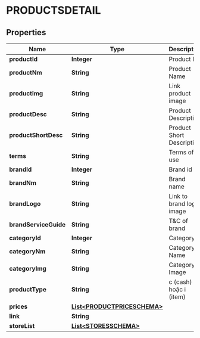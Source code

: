

# PRODUCTSDETAIL


## Properties

| Name | Type | Description | Notes |
|------------ | ------------- | ------------- | -------------|
|**productId** | **Integer** | Product Id |  [optional] |
|**productNm** | **String** | Product Name |  [optional] |
|**productImg** | **String** | Link product image |  [optional] |
|**productDesc** | **String** | Product Description |  [optional] |
|**productShortDesc** | **String** | Product Short Description |  [optional] |
|**terms** | **String** | Terms of use |  [optional] |
|**brandId** | **Integer** | Brand id |  [optional] |
|**brandNm** | **String** | Brand name |  [optional] |
|**brandLogo** | **String** | Link to brand logo image |  [optional] |
|**brandServiceGuide** | **String** | T&amp;C of brand |  [optional] |
|**categoryId** | **Integer** | Category Id |  [optional] |
|**categoryNm** | **String** | Category Name |  [optional] |
|**categoryImg** | **String** | Category Image |  [optional] |
|**productType** | **String** | c (cash) hoặc i (item) |  [optional] |
|**prices** | [**List&lt;PRODUCTPRICESCHEMA&gt;**](PRODUCTPRICESCHEMA.md) |  |  [optional] |
|**link** | **String** |  |  [optional] |
|**storeList** | [**List&lt;STORESSCHEMA&gt;**](STORESSCHEMA.md) |  |  [optional] |



